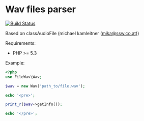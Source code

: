 # Wav files parser

[![Build Status](https://secure.travis-ci.org/Gemorroj/FileWav.png?branch=master)](https://travis-ci.org/Gemorroj/FileWav)


Based on classAudioFile (michael kamleitner (mika@ssw.co.at))

Requirements:

- PHP >= 5.3


Example:
```php
<?php
use FileWav\Wav;

$wav = new Wav('path_to/file.wav');

echo '<pre>';

print_r($wav->getInfo());

echo '</pre>';
```
